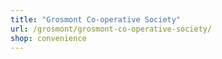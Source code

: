 ```yaml
---
title: "Grosmont Co-operative Society"
url: /grosmont/grosmont-co-operative-society/
shop: convenience
---
```

